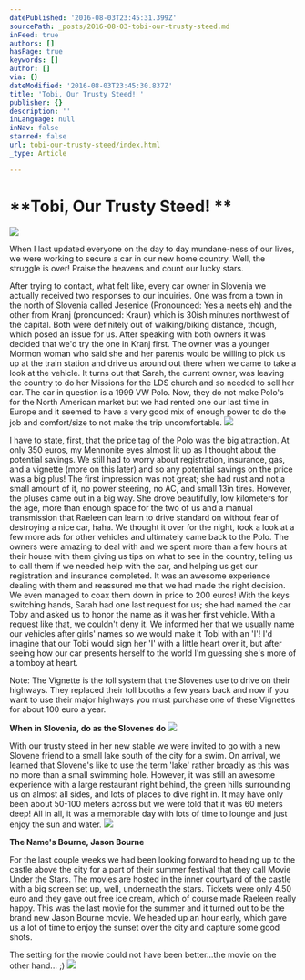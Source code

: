 ```yaml
---
datePublished: '2016-08-03T23:45:31.399Z'
sourcePath: _posts/2016-08-03-tobi-our-trusty-steed.md
inFeed: true
authors: []
hasPage: true
keywords: []
author: []
via: {}
dateModified: '2016-08-03T23:45:30.837Z'
title: 'Tobi, Our Trusty Steed! '
publisher: {}
description: ''
inLanguage: null
inNav: false
starred: false
url: tobi-our-trusty-steed/index.html
_type: Article

---
```

# **Tobi, Our Trusty Steed! **
![](https://the-grid-user-content.s3-us-west-2.amazonaws.com/99a61af0-6a6f-4ef2-81b2-2788c75e032d.jpg)

When I last updated everyone on the day to day mundane-ness of our lives, we were working to secure a car in our new home country. Well, the struggle is over! Praise the heavens and count our lucky stars.

After trying to contact, what felt like, every car owner in Slovenia we actually received two responses to our inquiries. One was from a town in the north of Slovenia called Jesenice (Pronounced: Yes a neets eh) and the other from Kranj (pronounced: Kraun) which is 30ish minutes northwest of the capital. Both were definitely out of walking/biking distance, though, which posed an issue for us. After speaking with both owners it was decided that we'd try the one in Kranj first. The owner was a younger Mormon woman who said she and her parents would be willing to pick us up at the train station and drive us around out there when we came to take a look at the vehicle. It turns out that Sarah, the current owner, was leaving the country to do her Missions for the LDS church and so needed to sell her car. The car in question is a 1999 VW Polo. Now, they do not make Polo's for the North American market but we had rented one our last time in Europe and it seemed to have a very good mix of enough power to do the job and comfort/size to not make the trip uncomfortable.
![](https://the-grid-user-content.s3-us-west-2.amazonaws.com/e3ebe530-dd00-4d6a-9d69-1212c64d60a8.jpg)

I have to state, first, that the price tag of the Polo was the big attraction. At only 350 euros, my Mennonite eyes almost lit up as I thought about the potential savings. We still had to worry about registration, insurance, gas, and a vignette (more on this later) and so any potential savings on the price was a big plus! The first impression was not great; she had rust and not a small amount of it, no power steering, no AC, and small 13in tires. However, the pluses came out in a big way. She drove beautifully, low kilometers for the age, more than enough space for the two of us and a manual transmission that Raeleen can learn to drive standard on without fear of destroying a nice car, haha. We thought it over for the night, took a look at a few more ads for other vehicles and ultimately came back to the Polo. The owners were amazing to deal with and we spent more than a few hours at their house with them giving us tips on what to see in the country, telling us to call them if we needed help with the car, and helping us get our registration and insurance completed. It was an awesome experience dealing with them and reassured me that we had made the right decision. We even managed to coax them down in price to 200 euros! With the keys switching hands, Sarah had one last request for us; she had named the car Toby and asked us to honor the name as it was her first vehicle. With a request like that, we couldn't deny it. We informed her that we usually name our vehicles after girls' names so we would make it Tobi with an 'I'! I'd imagine that our Tobi would sign her 'I' with a little heart over it, but after seeing how our car presents herself to the world I'm guessing she's more of a tomboy at heart.

Note: The Vignette is the toll system that the Slovenes use to drive on their highways. They replaced their toll booths a few years back and now if you want to use their major highways you must purchase one of these Vignettes for about 100 euro a year.

**When in Slovenia, do as the Slovenes do**
![](https://the-grid-user-content.s3-us-west-2.amazonaws.com/2269f8a5-dc7f-4078-bc6a-050a5b59e29f.jpg)

With our trusty steed in her new stable we were invited to go with a new Slovene friend to a small lake south of the city for a swim. On arrival, we learned that Slovene's like to use the term 'lake' rather broadly as this was no more than a small swimming hole. However, it was still an awesome experience with a large restaurant right behind, the green hills surrounding us on almost all sides, and lots of places to dive right in. It may have only been about 50-100 meters across but we were told that it was 60 meters deep! All in all, it was a memorable day with lots of time to lounge and just enjoy the sun and water.
![](https://the-grid-user-content.s3-us-west-2.amazonaws.com/99cb4a81-3b7e-415c-bc1f-c720463916d4.jpg)

**The Name's Bourne, Jason Bourne**

For the last couple weeks we had been looking forward to heading up to the castle above the city for a part of their summer festival that they call Movie Under the Stars. The movies are hosted in the inner courtyard of the castle with a big screen set up, well, underneath the stars. Tickets were only 4.50 euro and they gave out free ice cream, which of course made Raeleen really happy. This was the last movie for the summer and it turned out to be the brand new Jason Bourne movie. We headed up an hour early, which gave us a lot of time to enjoy the sunset over the city and capture some good shots.

The setting for the movie could not have been better...the movie on the other hand... ;)
![](https://the-grid-user-content.s3-us-west-2.amazonaws.com/f3e25ecb-8024-4de9-b5e3-9f8a717aadb3.jpg)